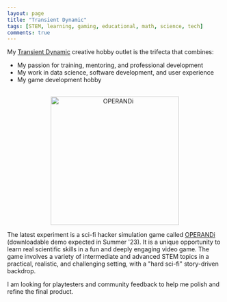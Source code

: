```yaml
---
layout: page
title: "Transient Dynamic"
tags: [STEM, learning, gaming, educational, math, science, tech]
comments: true
---
```


My [Transient Dynamic](https://transient-dynamic.itch.io/) creative hobby outlet is the trifecta that combines:

 - My passion for training, mentoring, and professional development
 - My work in data science, software development, and user experience
 - My game development hobby

<br>
<center><img src="{{site.baseurl}}/assets/OPERANDi5.png" alt="OPERANDi" height="300" width="300"></center>

The latest experiment is a sci-fi hacker simulation game called [OPERANDi](https://transient-dynamic.itch.io/operandi) (downloadable demo expected in Summer '23). It is a unique opportunity to learn real scientific skills in a fun and deeply engaging video game. The game involves a variety of intermediate and advanced STEM topics in a practical, realistic, and challenging setting, with a "hard sci-fi" story-driven backdrop. 

I am looking for playtesters and community feedback to help me polish and refine the final product.

<script async data-uid="7eae2d282e" src="https://transient-dynamic.ck.page/7eae2d282e/index.js"></script>
